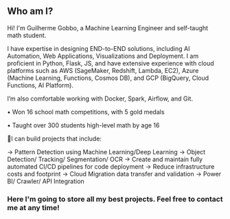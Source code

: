 ## Who am I?

Hi! I'm Guilherme Gobbo, a Machine Learning Engineer and self-taught math student.

I have expertise in designing END-to-END solutions, including AI Automation, Web Applications, Visualizations and Deployment. I am proficient in Python, Flask, JS, and have extensive experience with cloud platforms such as AWS (SageMaker, Redshift, Lambda, EC2), Azure (Machine Learning, Functions, Cosmos DB), and GCP (BigQuery, Cloud Functions, AI Platform).

I’m also comfortable working with Docker, Spark, Airflow, and Git.

• Won 16 school math competitions, with 5 gold medals

• Taught over 300 students high-level math by age 16

🧩I can build projects that include:

→ Pattern Detection using Machine Learning/Deep Learning
→ Object Detection/ Tracking/ Segmentation/ OCR
→ Create and maintain fully automated CI/CD pipelines for code deployment
→ Reduce infrastructure costs and footprint
→ Cloud Migration data transfer and validation
→ Power BI/ Crawler/ API Integration


### Here I'm going to store all my best projects. Feel free to contact me at any time!
